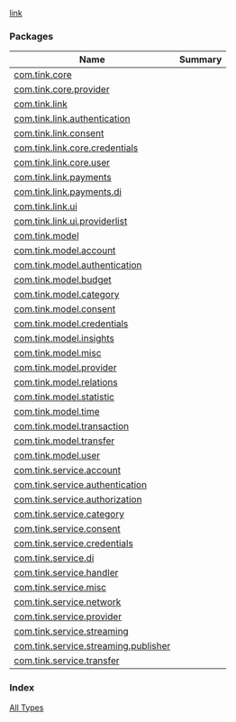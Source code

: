 [link](./index.md)

### Packages

| Name | Summary |
|---|---|
| [com.tink.core](com.tink.core/index.md) |  |
| [com.tink.core.provider](com.tink.core.provider/index.md) |  |
| [com.tink.link](com.tink.link/index.md) |  |
| [com.tink.link.authentication](com.tink.link.authentication/index.md) |  |
| [com.tink.link.consent](com.tink.link.consent/index.md) |  |
| [com.tink.link.core.credentials](com.tink.link.core.credentials/index.md) |  |
| [com.tink.link.core.user](com.tink.link.core.user/index.md) |  |
| [com.tink.link.payments](com.tink.link.payments/index.md) |  |
| [com.tink.link.payments.di](com.tink.link.payments.di/index.md) |  |
| [com.tink.link.ui](com.tink.link.ui/index.md) |  |
| [com.tink.link.ui.providerlist](com.tink.link.ui.providerlist/index.md) |  |
| [com.tink.model](com.tink.model/index.md) |  |
| [com.tink.model.account](com.tink.model.account/index.md) |  |
| [com.tink.model.authentication](com.tink.model.authentication/index.md) |  |
| [com.tink.model.budget](com.tink.model.budget/index.md) |  |
| [com.tink.model.category](com.tink.model.category/index.md) |  |
| [com.tink.model.consent](com.tink.model.consent/index.md) |  |
| [com.tink.model.credentials](com.tink.model.credentials/index.md) |  |
| [com.tink.model.insights](com.tink.model.insights/index.md) |  |
| [com.tink.model.misc](com.tink.model.misc/index.md) |  |
| [com.tink.model.provider](com.tink.model.provider/index.md) |  |
| [com.tink.model.relations](com.tink.model.relations/index.md) |  |
| [com.tink.model.statistic](com.tink.model.statistic/index.md) |  |
| [com.tink.model.time](com.tink.model.time/index.md) |  |
| [com.tink.model.transaction](com.tink.model.transaction/index.md) |  |
| [com.tink.model.transfer](com.tink.model.transfer/index.md) |  |
| [com.tink.model.user](com.tink.model.user/index.md) |  |
| [com.tink.service.account](com.tink.service.account/index.md) |  |
| [com.tink.service.authentication](com.tink.service.authentication/index.md) |  |
| [com.tink.service.authorization](com.tink.service.authorization/index.md) |  |
| [com.tink.service.category](com.tink.service.category/index.md) |  |
| [com.tink.service.consent](com.tink.service.consent/index.md) |  |
| [com.tink.service.credentials](com.tink.service.credentials/index.md) |  |
| [com.tink.service.di](com.tink.service.di/index.md) |  |
| [com.tink.service.handler](com.tink.service.handler/index.md) |  |
| [com.tink.service.misc](com.tink.service.misc/index.md) |  |
| [com.tink.service.network](com.tink.service.network/index.md) |  |
| [com.tink.service.provider](com.tink.service.provider/index.md) |  |
| [com.tink.service.streaming](com.tink.service.streaming/index.md) |  |
| [com.tink.service.streaming.publisher](com.tink.service.streaming.publisher/index.md) |  |
| [com.tink.service.transfer](com.tink.service.transfer/index.md) |  |

### Index

[All Types](alltypes/index.md)